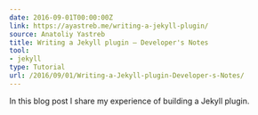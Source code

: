 ```yaml
---
date: 2016-09-01T00:00:00Z
link: https://ayastreb.me/writing-a-jekyll-plugin/
source: Anatoliy Yastreb
title: Writing a Jekyll plugin – Developer's Notes
tool:
- jekyll
type: Tutorial
url: /2016/09/01/Writing-a-Jekyll-plugin-Developer-s-Notes/
---
```


In this blog post I share my experience of building a Jekyll plugin.





